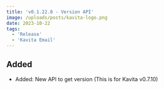 ```yaml
---
title: 'v0.1.22.0 - Version API'
image: /uploads/posts/kavita-logo.png
date: 2023-10-22
tags:
  - 'Release'
  - 'Kavita Email'
---
```


## Added
- Added: New API to get version (This is for Kavita v0.7.10)
